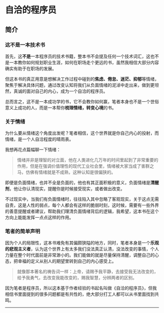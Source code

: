 # 自洽的程序员

## 简介

### 这不是一本技术书
首先，这**不是**一本程序员的技术书籍，整本书不会提及任何一个技术词汇，这也不是一本教你如何规划职业生涯，如何在职场走个更远的书，虽然我相信大部分内容确实有助于在职场的发展。

但这本书的真正用意是想解决工作过程中碰到的**焦虑、倦怠、迷茫、抑郁**等情绪，聚焦于解决具体问题，通过改变认知将我们从负面情绪的泥淖中走出来，做到更坦然，真诚的面对自己的内心，成为一个自洽的程序员。

总而言之，这不是一本成功学的书，它不会教你如何赢，笔者本身也不是一个世俗意义上成功的人，而是一本帮你**梳理情绪，转变心境**的书。

### 关于情绪
为什么要从情绪这个角度出发呢？笔者相信，这个世界就是你自己内心的投射，而情绪，是一个人自洽程度的晴雨表。

我想再花点篇幅聊一下情绪：
> 情绪并非是理智的对立面，他在人类进化几万年的时间里起到了非常重要的作用，但是在强调价值理性的现代工业社会里，情绪被大家当成了害群之马，仿佛有情绪就是不成熟，这种认知是很偏狭的。

即便是负面情绪，也并不全是负面的，他也有其正面积极的意义，负面情绪是**清醒剂**，他让你认清现实，提醒你是时候接受现实，或者做出改变。

不过现实中，当我们有负面情绪时，往往陷入其中忽略了客观现实，关于这点无需自责，这是人性的弱点，每个人都会有这样的脆弱时刻，这时候，需要有一些外界的善意提醒或者建议，帮助我们理清负面情绪背后的逻辑，我希望，这本书在这个方向上能能发挥一点点这样的作用。


### 笔者的简单声明
因为个人的局限性，这本书难免有其偏颇狭隘的地方，同时，笔者本身是一个**乐观的悲观主义者**，认为这个世界上有太多我们没法真正认清，没法改变的事情，个人力量在整个时代面前是非常渺小的。我们能做的就是尽量保持清醒，调整自己的心态，把幸福的定义从别人的期望里转到自己的内心感受上。

> 就像那本著名的祷告词一样：上帝，请赐予我平静，去接受我无法改变的，给予我勇气，去改变我能改变的，赐我智慧，分辨两者的区别。

因为笔者是程序员，所以这本基于作者经验的书起名叫做《自洽的程序员》，但我相信书里面提到的很多问题都是有共性的，绝大部分打工人都可以从书里面找到共鸣。


----------------------------------------------------------------    

